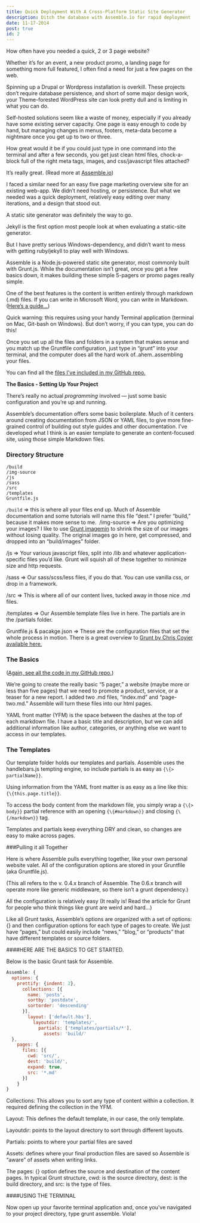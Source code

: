 ```yaml
---
title: Quick Deployment With A Cross-Platform Static Site Generator
description: Ditch the database with Assemble.io for rapid deployment
date: 11-17-2014
post: true
id: 2
---
```


How often have you needed a quick, 2 or 3 page website? 

Whether it’s for an event, a new product promo, a landing page for something more full featured, I often find a need for just a few pages on the web.

Spinning up a Drupal or Wordpress installation is overkill. These projects don’t require database persistence, and short of some major design work, your Theme-forested WordPress site can look pretty dull and is limiting in what you can do.

Self-hosted solutions seem like a waste of money, especially if you already have some existing server capacity. One page is easy enough to code by hand, but managing changes in menus, footers, meta-data become a nightmare once you get up to two or three.

How great would it be if you could just type in one command into the terminal and after a few seconds, you get just clean html files, chock-a-block full of the right meta tags, images, and css/javascript files attached?

It’s really great. (Read more at [Assemble.io](http://www.assemble.io))

I faced a similar need for an easy five page marketing overview site for an existing web-app. We didn’t need hosting, or persistence. But what we needed was a quick deployment, relatively easy editing over many iterations, and a design that stood out.

A static site generator was definitely the way to go. 

Jekyll is the first option most people look at when evaluating a static-site generator. 

But I have pretty serious Windows-dependency, and didn’t want to mess with getting ruby/jekyll to play well with Windows.

Assemble is a Node.js-powered static site generator, most commonly built with Grunt.js. While the documentation isn’t great, once you get a few basics down, it makes building these simple 5-pagers or promo pages really simple. 

One of the best features is the content is written entirely through markdown (.md) files. If you can write in Microsoft Word, you can write in Markdown. ([Here’s a guide…](https://daringfireball.net/projects/markdown/basics))

Quick warning: this requires using your handy Terminal application (terminal on Mac, Git-bash on Windows). But don’t worry, if you can type, you can do this!

Once you set up all the files and folders in a system that makes sense and you match up the Gruntfile configuration, just type in “grunt” into your terminal, and the computer does all the hard work of..ahem..assembling your files. 

You can find all the [files I've included in my GitHub repo.](https://github.com/donaldwasserman/boilerplate/tree/assemble)

**The Basics - Setting Up Your Project**

There’s really no actual _programming_ involved — just some basic configuration and you’re up and running. 

Assemble’s documentation offers some basic boilerplate. Much of it centers around creating documentation from JSON or YAML files, to give more fine-grained control of building out style guides and other documentation. I’ve developed what I think is an easier template to generate an content-focused site, using those simple Markdown files.

### Directory Structure 

```
/build
/img-source
/js
/sass
/src
/templates
Gruntfile.js
```
`/build` => this is where all your files end up. Much of Assemble documentation and some tutorials will name this file “dest.” I prefer “build,” because it makes more sense to me. 
/img-source => Are you optimizing your images? I like to use [Grunt imagemin](https://github.com/gruntjs/grunt-contrib-imagemin) to shrink the size of our images without losing quality. The original images go in here, get compressed, and dropped into an “build/images” folder.

/js => Your various javascript files, split into /lib and whatever application-specific files you’d like. Grunt will squish all of these together to minimize size and http requests. 

/sass => Our sass/scss/less files, if you do that. You can use vanilla css, or drop in a framework.

/src => This is where all of our content lives, tucked away in those nice .md files.

/templates => Our Assemble template files live in here. The partials are in the /partials folder. 

Gruntfile.js & pacakge.json => These are the configuration files that set the whole process in motion. There is a great overview to [Grunt by Chris Coyier available here.](http://24ways.org/2013/grunt-is-not-weird-and-hard/)

### The Basics

([Again, see all the code in my GitHub repo.](https://github.com/donaldwasserman/boilerplate/tree/assemble))

We’re going to create the really basic “5 pager,” a website (maybe more or less than five pages) that we need to promote a product, service, or a teaser for a new report. I added two .md files, “index.md” and “page-two.md.” Assemble will turn these files into our html pages.

YAML front matter (YFM) is the space between the dashes at the top of each markdown file. I have a basic title and description, but we can add additional information like author, categories, or anything else we want to access in our templates.

### The Templates

Our template folder holds our templates and partials. Assemble uses the handlebars.js tempting engine, so include partials is as easy as `{\{> partialName}}`.

Using information from the YAML front matter is as easy as a line like this:  `{\{this.page.title}}`.

To access the body content from the markdown file, you simply wrap a `{\{> body}}` partial reference with an opening `{\{#markdown}}` and closing  `{\{/markdown}}` tag.

Templates and partials keep everything DRY and clean, so changes are easy to make across pages.

###Pulling it all Together

Here is where Assemble pulls everything together, like your own personal website valet. All of the configuration options are stored in your Gruntfile (aka Gruntfile.js).

(This all refers to the v. 0.4.x branch of Assemble. The 0.6.x branch will operate more like generic middleware, so there isn’t a grunt dependency.)

All the configuration is relatively easy (It really is! Read the article for Grunt for people who think things like grunt are weird and hard…)

Like all Grunt tasks, Assemble’s options are organized with a set of options: {} and then configuration options for each type of pages to create. We just have “pages,” but could easily include “news,” “blog,” or “products” that have different templates or source folders.

####HERE ARE THE BASICS TO GET STARTED.

Below is the basic Grunt task for Assemble.

```javascript
Assemble: {
  options: {
    prettify: {indent: 2},
      collections: [{
        name: 'posts',
        sortby: 'postdate',
        sortorder: 'descending'
      }],
        layout: ['default.hbs'],
          layoutdir: 'templates/',
            partials: ['templates/partials/*'],
              assets: 'build/'
  },
    pages: {
      files: [{
        cwd: 'src/',
        dest: 'build/',
        expand: true,
        src: '*.md'
      }]
    }
}
```

Collections: This allows you to sort any type of content within a collection. It required defining the collection in the YFM.

Layout: This defines the default template, in our case, the only template.

Layoutdir: points to the layout directory to sort through different layouts.

Partials: points to where your partial files are saved

Assets: defines where your final production files are saved so Assemble is “aware” of assets when writing links.

The pages: {}  option defines the source and destination of the content pages. In typical Grunt structure, cwd: is the source directory, dest: is the build directory, and src: is the type of files.

####USING THE TERMINAL

Now open up your favorite terminal application and, once you've navigated to your project directory, type grunt assemble. Viola!
